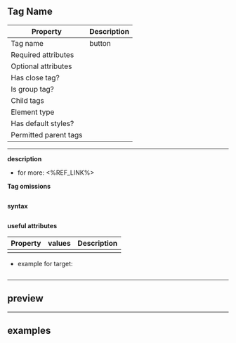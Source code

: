 ## Tag Name

| Property              | Description |
| --------------------- | ----------- |
| Tag name              | button      |
| Required attributes   |             |
| Optional attributes   |             |
| Has close tag?        |             |
| Is group tag?         |             |
| Child tags            |             |
| Element type          |             |
| Has default styles?   |             |
| Permitted parent tags |             |

---

**description**

- for more: <%REF_LINK%>

**Tag omissions**

```

```

**syntax**

```html

```

**useful attributes**

| Property | values | Description |
| -------- | ------ | ----------- |
|          |        |             |

- example for target:

```html

```

---

## preview

---

## examples

```html

```
